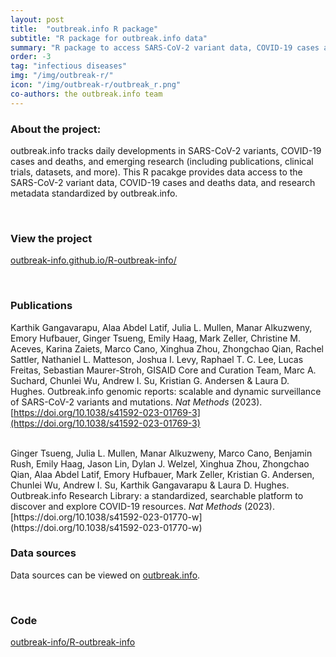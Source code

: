 ```yaml
---
layout: post
title:  "outbreak.info R package"
subtitle: "R package for outbreak.info data"
summary: "R package to access SARS-CoV-2 variant data, COVID-19 cases and deaths, and COVID-19 and SARS-CoV-2 research metadata from outbreak.info"
order: -3
tag: "infectious diseases"
img: "/img/outbreak-r/"
icon: "/img/outbreak-r/outbreak_r.png"
co-authors: the outbreak.info team
---
```


### About the project:
outbreak.info tracks daily developments in SARS-CoV-2 variants, COVID-19 cases and deaths, and emerging research (including publications, clinical trials, datasets, and more). This R pacakge provides data access to the SARS-CoV-2 variant data, COVID-19 cases and deaths data, and research metadata standardized by outbreak.info.

<br/>

### View the project
[outbreak-info.github.io/R-outbreak-info/](https://outbreak-info.github.io/R-outbreak-info/)

<br/>

### Publications
Karthik Gangavarapu, Alaa Abdel Latif, Julia L. Mullen, Manar Alkuzweny, Emory Hufbauer, Ginger Tsueng, Emily Haag, Mark Zeller, Christine M. Aceves, Karina Zaiets, Marco Cano, Xinghua Zhou, Zhongchao Qian, Rachel Sattler, Nathaniel L. Matteson, Joshua I. Levy, Raphael T. C. Lee, Lucas Freitas, Sebastian Maurer-Stroh, GISAID Core and Curation Team, Marc A. Suchard, Chunlei Wu, Andrew I. Su, Kristian G. Andersen & Laura D. Hughes. Outbreak.info genomic reports: scalable and dynamic surveillance of SARS-CoV-2 variants and mutations. <i>Nat Methods</i> (2023). [https://doi.org/10.1038/s41592-023-01769-3](https://doi.org/10.1038/s41592-023-01769-3)

<br/>
Ginger Tsueng, Julia L. Mullen, Manar Alkuzweny, Marco Cano, Benjamin Rush, Emily Haag, Jason Lin, Dylan J. Welzel, Xinghua Zhou, Zhongchao Qian, Alaa Abdel Latif, Emory Hufbauer, Mark Zeller, Kristian G. Andersen, Chunlei Wu, Andrew I. Su, Karthik Gangavarapu & Laura D. Hughes. Outbreak.info Research Library: a standardized, searchable platform to discover and explore COVID-19 resources. <i>Nat Methods</i> (2023). [https://doi.org/10.1038/s41592-023-01770-w](https://doi.org/10.1038/s41592-023-01770-w)


<br/>

### Data sources
Data sources can be viewed on [outbreak.info](https://outbreak.info/sources).

<br/>

### Code
[outbreak-info/R-outbreak-info](https://github.com/outbreak-info/R-outbreak-info)
